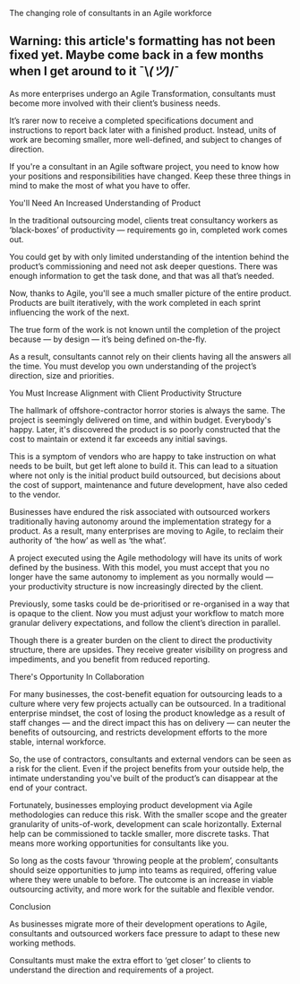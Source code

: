 The changing role of consultants in an Agile workforce

## Warning: this article's formatting has not been fixed yet. Maybe come back in a few months when I get around to it ¯\\_(ツ)_/¯

As more enterprises undergo an Agile Transformation, consultants must become more involved with their client’s business needs.

It’s rarer now to receive a completed specifications document and instructions to report back later with a finished product. Instead, units of work are becoming smaller, more well-defined, and subject to changes of direction.

If you're a consultant in an Agile software project, you need to know how your positions and responsibilities have changed. Keep these three things in mind to make the most of what you have to offer.

You'll Need An Increased Understanding of Product

In the traditional outsourcing model, clients treat consultancy workers as ‘black-boxes’ of productivity — requirements go in, completed work comes out.

You could get by with only limited understanding of the intention behind the product’s commissioning and need not ask deeper questions. There was enough information to get the task done, and that was all that’s needed.

Now, thanks to Agile, you'll see a much smaller picture of the entire product. Products are built iteratively, with the work completed in each sprint influencing the work of the next. 

The true form of the work is not known until the completion of the project because — by design — it’s being defined on-the-fly.

As a result, consultants cannot rely on their clients having all the answers all the time. You must develop you own understanding of the project’s direction, size and priorities.

You Must Increase Alignment with Client Productivity Structure

The hallmark of offshore-contractor horror stories is always the same. The project is seemingly delivered on time, and within budget. Everybody's happy. Later, it's discovered the product is so poorly constructed that the cost to maintain or extend it far exceeds any initial savings.

This is a symptom of vendors who are happy to take instruction on what needs to be built, but get left alone to build it. This can lead to a situation where not only is the initial product build outsourced, but decisions about the cost of support, maintenance and future development, have also ceded to the vendor.

Businesses have endured the risk associated with outsourced workers traditionally having autonomy around the implementation strategy for a product. As a result, many enterprises are moving to Agile, to reclaim their authority of ‘the how’ as well as ‘the what’.

A project executed using the Agile methodology will have its units of work defined by the business. With this model, you must accept that you no longer have the same autonomy to implement as you normally would — your productivity structure is now increasingly directed by the client.

Previously, some tasks could be de-prioritised or re-organised in a way that is opaque to the client. Now you must adjust your workflow to match more granular delivery expectations, and follow the client’s direction in parallel.

Though there is a greater burden on the client to direct the productivity structure, there are upsides. They receive greater visibility on progress and impediments, and you benefit from reduced reporting.

There's Opportunity In Collaboration

For many businesses, the cost-benefit equation for outsourcing leads to a culture where very few projects actually can be outsourced. In a traditional enterprise mindset, the cost of losing the product knowledge as a result of staff changes — and the direct impact this has on delivery — can neuter the benefits of outsourcing, and restricts development efforts to the more stable, internal workforce. 

So, the use of contractors, consultants and external vendors can be seen as a risk for the client. Even if the project benefits from your outside help, the intimate understanding you've built of the product’s can disappear at the end of your contract.

Fortunately, businesses employing product development via Agile methodologies can reduce this risk. With the smaller scope and the greater granularity of units-of-work, development can scale horizontally. External help can be commissioned to tackle smaller, more discrete tasks. That means more working opportunities for consultants like you.

So long as the costs favour ‘throwing people at the problem’, consultants should seize opportunities to jump into teams as required, offering value where they were unable to before. The outcome is an increase in viable outsourcing activity, and more work for the suitable and flexible vendor.

Conclusion

As businesses migrate more of their development operations to Agile, consultants and outsourced workers face pressure to adapt to these new working methods. 

Consultants must make the extra effort to ‘get closer’ to clients to understand the direction and requirements of a project.